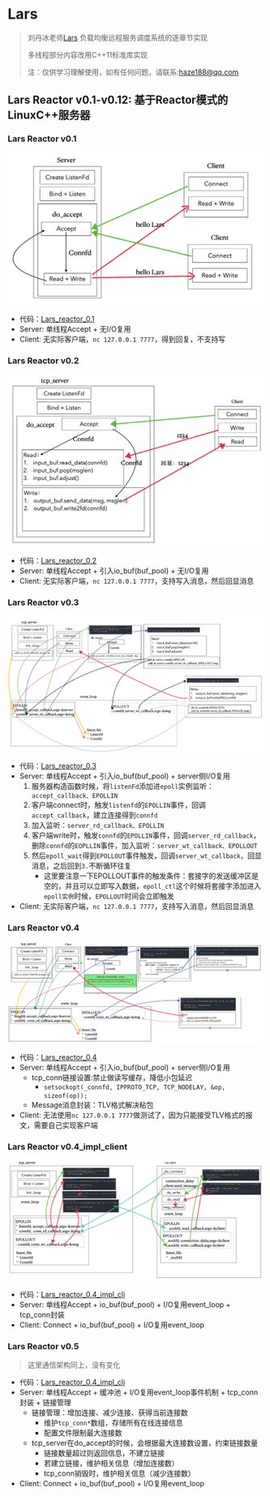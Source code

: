 # Lars
> 刘丹冰老师[Lars](https://github.com/aceld/Lars) 负载均衡远程服务调度系统的逐章节实现
> 
> 多线程部分内容改用C++11标准库实现
> 
> 注：仅供学习理解使用，如有任何问题，请联系:haze188@qq.com

## Lars Reactor v0.1-v0.12: 基于Reactor模式的LinuxC++服务器

### Lars Reactor v0.1
![Lars Reactor v0.1](img/lars_reactor_0.1.png)
- 代码：[Lars_reactor_0.1](https://github.com/Hz188/Lars/tree/master/Lars_Reactor/lars_reactor_0.1)
- Server: 单线程Accept + 无I/O复用
- Client: 无实际客户端，`nc 127.0.0.1 7777`，得到回复，不支持写

### Lars Reactor v0.2
![Lars Reactor v0.2](img/lars_reactor_0.2.png)
- 代码：[Lars_reactor_0.2](https://github.com/Hz188/Lars/tree/master/Lars_Reactor/lars_reactor_0.2)
- Server: 单线程Accept + 引入io_buf(buf_pool) + 无I/O复用
- Client: 无实际客户端，`nc 127.0.0.1 7777`，支持写入消息，然后回显消息

### Lars Reactor v0.3
![Lars Reactor v0.3](img/lars_reactor_0.3.png)
- 代码：[Lars_reactor_0.3](https://github.com/Hz188/Lars/tree/master/Lars_Reactor/lars_reactor_0.3)
- Server: 单线程Accept + 引入io_buf(buf_pool) + server侧I/O复用
    1. 服务器构造函数时候，将`listenFd`添加进`epoll`实例监听：`accept_callback、EPOLLIN`
    2. 客户端connect时，触发`listenfd`的`EPOLLIN`事件，回调`accept_callback`，建立连接得到`connfd`
    3. 加入监听：`server_rd_callback、EPOLLIN`
    4. 客户端write时，触发`connfd`的`EPOLLIN`事件，回调`server_rd_callback`，删除`connfd`的`EOPLLIN`事件，加入监听：`server_wt_callback、EPOLLOUT`
    5. 然后`epoll_wait`得到`EPOLLOUT`事件触发，回调`server_wt_callback`，回显消息，之后回到`3.`不断循环往复
        - 这里要注意一下EPOLLOUT事件的触发条件：套接字的发送缓冲区是空的，并且可以立即写入数据，`epoll_ctl`这个时候将套接字添加进入`epoll实例`时候，`EPOLLOUT`时间会立即触发
- Client: 无实际客户端，`nc 127.0.0.1 7777`，支持写入消息，然后回显消息

### Lars Reactor v0.4
![Lars Reactor v0.4](img/lars_reactor_0.4.png)
- 代码：[Lars_reactor_0.4](https://github.com/Hz188/Lars/tree/master/Lars_Reactor/lars_reactor_0.4)
- Server: 单线程Accept + 引入io_buf(buf_pool) + server侧I/O复用
    - tcp_conn链接设置:禁止做读写缓存，降低小包延迟
        - `setsockopt(_connfd, IPPROTO_TCP, TCP_NODELAY, &op, sizeof(op));`
    - Message消息封装：TLV格式解决粘包
- Client: 无法使用`nc 127.0.0.1 7777`做测试了，因为只能接受TLV格式的报文，需要自己实现客户端

### Lars Reactor v0.4_impl_client
![Lars Reactorv0.4_iml_client](img/lars_reactor_0.4_cli.png)
- 代码：[Lars_reactor_0.4_impl_cli](https://github.com/Hz188/Lars/tree/master/Lars_Reactor/lars_reactor_0.4_impl_cli)
- Server: 单线程Accept + io_buf(buf_pool) + I/O复用event_loop + tcp_conn封装
- Client: Connect + io_buf(buf_pool) + I/O复用event_loop

### Lars Reactor v0.5
> 这里通信架构同上，没有变化
- 代码：[Lars_reactor_0.4_impl_cli](https://github.com/Hz188/Lars/tree/master/Lars_Reactor/lars_reactor_0.4_impl_cli)
- Server: 单线程Accept + 缓冲池 + I/O复用event_loop事件机制 + tcp_conn封装 + 链接管理
    - 链接管理：增加连接、减少连接、获得当前连接数
        - 维护`tcp_conn*`数组，存储所有在线连接信息
        - 配置文件限制最大连接数    
    - tcp_server在do_accept的时候，会根据最大连接数设置，约束链接数量
        - 链接数量超过则返回信息，不建立链接
        - 若建立链接，维护相关信息（增加连接数）
        - tcp_conn销毁时，维护相关信息（减少连接数）
- Client: Connect + io_buf(buf_pool) + I/O复用event_loop